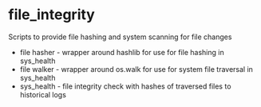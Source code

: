 # file_integrity
Scripts to provide file hashing and system scanning for file changes

  - file hasher - wrapper around hashlib for use for file hashing in sys_health
  - file walker - wrapper around os.walk for use for system file traversal in sys_health
  - sys_health - file integrity check with hashes of traversed files to historical logs
